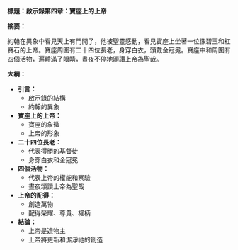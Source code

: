 **標題：啟示錄第四章：寶座上的上帝**

**摘要：**

約翰在異象中看見天上有門開了，他被聖靈感動，看見寶座上坐著一位像碧玉和紅寶石的上帝。寶座周圍有二十四位長老，身穿白衣，頭戴金冠冕。寶座中和周圍有四個活物，遍體滿了眼睛，晝夜不停地頌讚上帝為聖哉。

**大綱：**

* **引言：**
    * 啟示錄的結構
    * 約翰的異象
* **寶座上的上帝：**
    * 寶座的象徵
    * 上帝的形象
* **二十四位長老：**
    * 代表得勝的基督徒
    * 身穿白衣和金冠冕
* **四個活物：**
    * 代表上帝的權能和察驗
    * 晝夜頌讚上帝為聖哉
* **上帝的配得：**
    * 創造萬物
    * 配得榮耀、尊貴、權柄
* **結論：**
    * 上帝是造物主
    * 上帝將更新和潔淨祂的創造